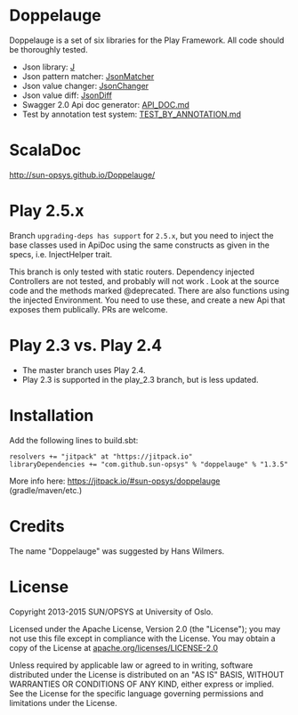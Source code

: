 
Doppelauge
==========

Doppelauge is a set of six libraries for the Play Framework.
All code should be thoroughly tested.

* Json library: [J](JSON.md#j)
* Json pattern matcher: [JsonMatcher](JSON.md#jsonmatcher)
* Json value changer: [JsonChanger](JSON.md#jsonchanger)
* Json value diff: [JsonDiff](JSON.md#jsondiff)
* Swagger 2.0 Api doc generator: [API_DOC.md](API_DOC.md)
* Test by annotation test system: [TEST_BY_ANNOTATION.md](TEST_BY_ANNOTATION.md)



ScalaDoc
========
http://sun-opsys.github.io/Doppelauge/

Play 2.5.x
=====================
Branch ``upgrading-deps has support`` for ``2.5.x``, but you need to inject the base classes used in ApiDoc using the same constructs as given in the specs, i.e. InjectHelper trait.

This branch is only tested with static routers. Dependency injected Controllers are not tested, and probably will not work . Look at the source code and the methods marked @deprecated. There are also functions using the injected Environment. You need to use these, and create a new Api that exposes them publically. PRs are welcome.

Play 2.3 vs. Play 2.4
=====================

* The master branch uses Play 2.4.
* Play 2.3 is supported in the play_2.3 branch, but is less updated.



Installation
============
Add the following lines to build.sbt:

  ```
  resolvers += "jitpack" at "https://jitpack.io"
  libraryDependencies += "com.github.sun-opsys" % "doppelauge" % "1.3.5"
  ```

  More info here: https://jitpack.io/#sun-opsys/doppelauge (gradle/maven/etc.)


Credits
=======
The name "Doppelauge" was suggested by Hans Wilmers.


License
==========

Copyright 2013-2015 SUN/OPSYS at University of Oslo.

Licensed under the Apache License, Version 2.0 (the "License");
you may not use this file except in compliance with the License.
You may obtain a copy of the License at [apache.org/licenses/LICENSE-2.0](http://www.apache.org/licenses/LICENSE-2.0)

Unless required by applicable law or agreed to in writing, software
distributed under the License is distributed on an "AS IS" BASIS,
WITHOUT WARRANTIES OR CONDITIONS OF ANY KIND, either express or implied.
See the License for the specific language governing permissions and
limitations under the License.
